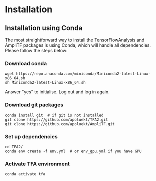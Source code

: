 # Installation 

## Installation using Conda 

The most straightforward way to install the TensorFlowAnalysis and AmpliTF packages is using Conda, which will handle all dependencies. Please follow the steps below: 

### Download conda
```
wget https://repo.anaconda.com/miniconda/Miniconda2-latest-Linux-x86_64.sh
sh Miniconda2-latest-Linux-x86_64.sh
```
Answer "yes" to initialise. Log out and log in again.

### Download git packages 
```
conda install git  # if git is not installed
git clone https://github.com/apoluekt/TFA2.git
git clone https://github.com/apoluekt/AmpliTF.git
```

### Set up dependencies
```
cd TFA2/
conda env create -f env.yml  # or env_gpu.yml if you have GPU
```

### Activate TFA environment
```
conda activate tfa
```
